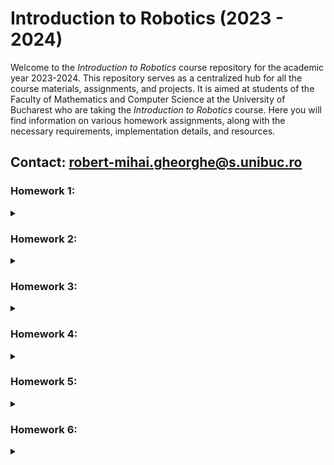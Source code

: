 # Introduction to Robotics (2023 - 2024)

Welcome to the _Introduction to Robotics_ course repository for the academic year 2023-2024. This repository serves as a centralized hub for all the course materials, assignments, and projects. It is aimed at students of the Faculty of Mathematics and Computer Science at the University of Bucharest who are taking the _Introduction to Robotics_ course. 
Here you will find information on various homework assignments, along with the necessary requirements, implementation details, and resources.

## Contact: robert-mihai.gheorghe@s.unibuc.ro

### Homework 1:
<details>
<summary></summary>
  
### Components
1. ${\color{red}R}{\color{green}G}{\color{blue}B}$ led (1+)
2. Potentiometers (3+)
3. Resistors
4. Wires

### Task
Control each channel of an ${\color{red}R}{\color{green}G}{\color{blue}B}$ led using a separate potentiometer. The intensity must be controlled through software, using Arduino. (i.e read the values from the potentiometer and send analog signals to the LED)

### Setup
<details>
<summary></summary>

![Setup](https://github.com/surtexx/IntroductionToRobotics/blob/main/homework1/setup1.jpg)
</details>

### [Demo](https://www.youtube.com/watch?v=D3T7p-lxy4M)
### [Source code](./homework1/homework1.ino)

</details>

### Homework 2:
<details>
<summary></summary>
  
### Components
1. LEDs (4+)
2. Buttons (3+)
3. Buzzer (1)
4. Wires and Resistors

### Task
Simulate a working elevator using buttons and LEDs. Each pair LED-button is associated with a floor, starting from 0. When pressing a button, the buzzer with emit a sound depicting that the elevator _is going up or down_, and the extra LED will blink until the destination is reached. When the elevator _is going up or down_, the LED of each floor will be lit for a small amount of time, depicting that _the elevator is currently at that floor_, and then proceed to the next floor, when the last LED will turn off, for the present LED to light up.

### Setup
<details>
<summary></summary>

![Setup](https://github.com/surtexx/IntroductionToRobotics/blob/main/homework2/setup2.jpg)
</details>

### [Demo](https://www.youtube.com/watch?v=kEbVnQoMF-4)
### [Source code](./homework2/homework2.ino)

</details>

### Homework 3:
<details>
<summary></summary>
  
### Components
1. 7 segment display (1)
2. Joystick (1)
3. Wires and Resistors

### Task
Using the joystick, control the 7 segment display. Starting from the decimal point (DP), there are 4 possible directions: up, down, left, right. Each direction will select the neighbour segment, making it blink. If the joystick button is pressed, the current segment will stay lit (will keep blinking if selected). There can be more segments lit at once, and they also can be turned off. If the joystick button is held for more than 3 seconds, all the segments will be turned off, and the DP will be selected. (starting position)

### Setup
<details>
<summary></summary>

![Setup](https://github.com/surtexx/IntroductionToRobotics/blob/main/homework3/setup3.png)
</details>

### [Demo](https://www.youtube.com/watch?v=8gTAwDh5y10)
### [Source code](./homework3/homework3.ino)

</details>

### Homework 4:
<details>
<summary></summary>
  
### Components
1. 4 digits 7 segment display (1)
2. Joystick (1)
3. Buttons (2)
4. Wires and Resistors

### Task
Implement a timer that has capabilities of saving laps. The timer starts from 000.0, and can be started, paused, and reset. It can be started or paused by pressing the start button (left of the joystick). Reset is done by pressing the reset button (right of the joystick) when it is in pause mode, removing all saved laps. The timer can save laps by pressing the joystick button. The joystick can be used in pause mode to cycle between saved laps and current time. Pressing the joystick button will clear all the laps and restore the timer to the time when it was paused.

### Setup
<details>
<summary></summary>

![Setup](https://github.com/surtexx/IntroductionToRobotics/blob/main/homework4/setup4.jpg)
</details>

### [Demo](https://www.youtube.com/watch?v=T57Q6Mao5Qg)
### [Source code](./homework4/homework4.ino)

</details>

### Homework 5:
<details>
<summary></summary>
  
### Components
1. Ultrasonic Sensor HC-SR04 (1)
2. LDR (Light-Dependent Resistor) (1)
3. ${\color{red}R}{\color{green}G}{\color{blue}B}$ led (1)
4. Wires and Resistors

### Task
Develop a "Smart Environment Monitor and Logger". This system requires an interactive menu (Serial monitor) from which the user can choose between multiple options listed below:

1. Sensor Settings
    1.1 Sensors Sampling Interval. (in seconds) - the interval at which the sensors will be read and logged.
    1.2 Ultrasonic Alert Threshold. (in cm) - if the distance is smaller than the threshold, the ${\color{red}R}{\color{green}G}{\color{blue}B}$ led will turn red, otherwise it will turn green.
    1.3 LDR Alert Threshold. (in lux) - if the light intensity is smaller than the threshold, the ${\color{red}R}{\color{green}G}{\color{blue}B}$ led will turn red, otherwise it will turn green.
    1.4 Back
2. Reset Logged Data
    2.1 Yes
    2.2 No
3. System Status
    3.1 Current Sensor Readings - display the current readings of the sensors at the interval specified in the first option of the first submenu.
    3.2 Current Sensor Settings - display the current settings of the sensors.
    3.3 Display Logged Data - display the logged data. (last 10 from each sensor)
    3.4 Back
4. ${\color{red}R}{\color{green}G}{\color{blue}B}$ LED Control
    4.1 Manual Control - the user can manually control the ${\color{red}R}{\color{green}G}{\color{blue}B}$ led.
    4.2 Toggle Automatic ON/OFF - the user can toggle the automatic mode of the ${\color{red}R}{\color{green}G}{\color{blue}B}$ led. (if it is in automatic mode, it will turn red if the distance is smaller than the threshold, and blue if the light intensity is smaller than the threshold)
    4.3 Back

#### Warning: For the menu to work properly, the Serial Monitor needs to have the setting for `Line Ending` as `None`

### Setup
<details>
<summary></summary>

![Setup](https://github.com/surtexx/IntroductionToRobotics/blob/main/homework5/setup5.jpg)
</details>

### [Demo](https://www.youtube.com/watch?v=HvrBMFZ0OWg)
### [Source code](https://github.com/surtexx/IntroductionToRobotics/blob/main/homework5/homework5.ino)

</details>

### Homework 6:
<details>
<summary></summary>
  
### Components
1. Joystick (1)
2. 8x8 LED matrix (1)
3. MAX7219 driver (1)
4. Capacitors (2)
5. Wires and Resistors

### Task
Develop a small game on the 8x8 matrix. The game is a *Draw from mind* game. It generates a random drawing of dots, and after 5 seconds, the user has to replicate the drawing in a clean matrix. The user can move the cursor using the joystick, and draw by pressing the joystick button. The user can submit the drawing by holding the joystick button for more than 3 seconds. The game will display the correct drawing as lit LEDs, and missing or wrong LEDs as fast-blinking LEDs. After 5 seconds, the game restarts.

### Setup
<details>
<summary></summary>

![Setup](https://github.com/surtexx/IntroductionToRobotics/blob/main/homework6/setup6.jpg)
</details>

### [Demo](https://www.youtube.com/watch?v=-e_HT-BigJk)
### [Source code](https://github.com/surtexx/IntroductionToRobotics/blob/main/homework6/homework6.ino)

</details>
